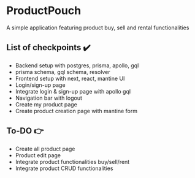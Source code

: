 # ProductPouch

A simple application featuring product buy, sell and rental functionalities

## List of checkpoints ✔️

- Backend setup with postgres, prisma, apollo, gql
- prisma schema, gql schema, resolver
- Frontend setup with next, react, mantine UI
- Login/sign-up page
- Integrate login & sign-up page with apollo gql
- Navigation bar with logout
- Create my product page
- Create product creation page with mantine form

## To-DO 👉

- Create all product page
- Product edit page
- Integrate product functionalities buy/sell/rent
- Integrate product CRUD functionalities
